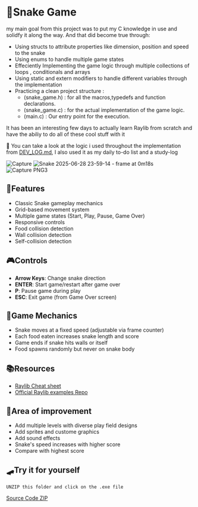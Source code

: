 # 🐍Snake Game

my main goal from this project was to put my C knowledge in use and solidfy it along the way. And that did become true through:
- Using structs to attribute properties like dimension, position and speed to the snake 
- Using enums to handle multiple game states
- Effeciently Implementing the game logic through multiple collections of loops , conditionals and arrays
- Using static and extern modifiers to handle different variables through the implementation
- Practicing a clean project structure :
    - (snake_game.h) : for all the macros,typedefs and function declarations.
    - (snake_game.c) : for the actual implementation of the game logic.
    -    (main.c)    : Our entry point for the execution.

It has been an interesting few days to actually learn Raylib from scratch and have the abiliy to do all of these cool stuff with it 

🚀 You can take a look at the logic i used throughout the implementation from [DEV_LOG.md](https://github.com/Engy-Elyamany/snake_game_using_raylib/blob/main/DEV_LOG.md), I also used it as my daily to-do list and a study-log 


![Capture](https://github.com/user-attachments/assets/a161262d-6381-4fbd-9014-0a357a67ed75) ![Snake 2025-06-28 23-59-14 - frame at 0m18s](https://github.com/user-attachments/assets/cc48efa2-c885-42c1-8183-676de18d9160) ![Capture PNG3](https://github.com/user-attachments/assets/cf01714c-db99-4c6c-bf9b-31f4d9146dfc)



## 📃Features
- Classic Snake gameplay mechanics
- Grid-based movement system
- Multiple game states (Start, Play, Pause, Game Over)
- Responsive controls
- Food collision detection
- Wall collision detection
- Self-collision detection

## 🎮Controls
- **Arrow Keys**: Change snake direction
- **ENTER**: Start game/restart after game over
- **P**: Pause game during play
- **ESC**: Exit game (from Game Over screen)

## 🎯Game Mechanics
- Snake moves at a fixed speed (adjustable via frame counter)
- Each food eaten increases snake length and score
- Game ends if snake hits walls or itself
- Food spawns randomly but never on snake body

## 📚Resources
- [Raylib Cheat sheet](https://www.raylib.com/cheatsheet/cheatsheet.html)
- [Official Raylib examples Repo](https://github.com/raysan5/raylib/tree/master/examples)

## 🔆Area of improvement
- Add multiple levels with diverse play field designs
- Add sprites and custome graphics
- Add sound effects 
- Snake's speed increases with higher score
- Compare with highest score 

## 🛹Try it for yourself
    UNZIP this folder and click on the .exe file 
   [Source Code ZIP](https://github.com/Engy-Elyamany/snake_game_using_raylib/blob/main/snake_game_disrtribution.rar)
